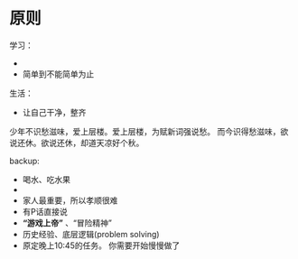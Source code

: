 # 原则

学习：

+ 
+ 简单到不能简单为止



生活：

+ 让自己干净，整齐





少年不识愁滋味，爱上层楼。爱上层楼，为赋新词强说愁。
而今识得愁滋味，欲说还休。欲说还休，却道天凉好个秋。



























backup:

+ 喝水、吃水果
+ 
+ 家人最重要，所以孝顺很难
+ 有P话直接说
+ **“游戏上帝”** 、“冒险精神”
+ 历史经验、底层逻辑(problem solving)
+ 原定晚上10:45的任务。 你需要开始慢慢做了

